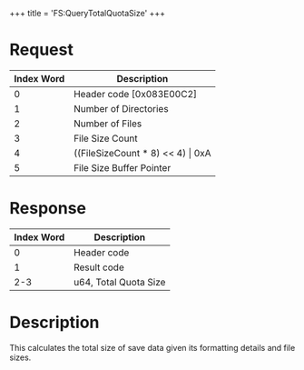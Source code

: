 +++
title = 'FS:QueryTotalQuotaSize'
+++

# Request

| Index Word | Description                          |
|------------|--------------------------------------|
| 0          | Header code \[0x083E00C2\]           |
| 1          | Number of Directories                |
| 2          | Number of Files                      |
| 3          | File Size Count                      |
| 4          | ((FileSizeCount \* 8) \<\< 4) \| 0xA |
| 5          | File Size Buffer Pointer             |

# Response

| Index Word | Description           |
|------------|-----------------------|
| 0          | Header code           |
| 1          | Result code           |
| 2-3        | u64, Total Quota Size |

# Description

This calculates the total size of save data given its formatting details
and file sizes.
